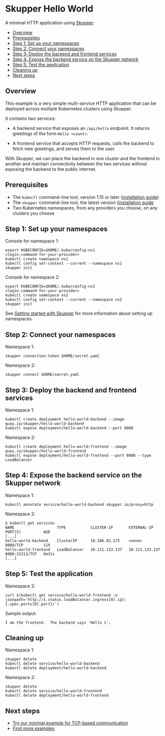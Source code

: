 # Skupper Hello World

<!-- [![Build Status](https://travis-ci.org/skupperproject/skupper-example-xxx.svg?branch=master)](https://travis-ci.org/skupperproject/skupper-example-xxx) -->

A minimal HTTP application using [Skupper](https://skupper.io/)

* [Overview](#overview)
* [Prerequisites](#prerequisites)
* [Step 1: Set up your namespaces](#step-1-set-up-your-namespaces)
* [Step 2: Connect your namespaces](#step-2-connect-your-namespaces)
* [Step 3: Deploy the backend and frontend services](#step-3-deploy-the-backend-and-frontend-services)
* [Step 4: Expose the backend service on the Skupper network](#step-4-expose-the-backend-service-on-the-skupper-network)
* [Step 5: Test the application](#step-5-test-the-application)
* [Cleaning up](#cleaning-up)
* [Next steps](#next-steps)

## Overview

This example is a very simple multi-service HTTP application that can
be deployed across multiple Kubernetes clusters using Skupper.

It contains two services:

* A backend service that exposes an `/api/hello` endpoint.  It returns
  greetings of the form `Hello <count>`.

* A frontend service that accepts HTTP requests, calls the backend to
  fetch new greetings, and serves them to the user.

With Skupper, we can place the backend in one cluster and the frontend
in another and maintain connectivity between the two services without
exposing the backend to the public internet.

## Prerequisites

* The `kubectl` command-line tool, version 1.15 or later ([installation guide](https://kubernetes.io/docs/tasks/tools/install-kubectl/))
* The `skupper` command-line tool, the latest version ([installation guide](https://skupper.io/start/index.html#step-1-install-the-skupper-command-line-tool-in-your-environment)
* Two Kubernetes namespaces, from any providers you choose, on any clusters you choose

## Step 1: Set up your namespaces

Console for namespace 1:

    export KUBECONFIG=$HOME/.kube/config-ns1
    <login-command-for-your-provider>
    kubectl create namespace ns1
    kubectl config set-context --current --namespace ns1
    skupper init

Console for namespace 2:

    export KUBECONFIG=$HOME/.kube/config-ns2
    <login-command-for-your-provider>
    kubectl create namespace ns2
    kubectl config set-context --current --namespace ns2
    skupper init

See [Getting started with Skupper](https://skupper.io/start/) for more
information about setting up namespaces.

## Step 2: Connect your namespaces

Namespace 1:

    skupper connection-token $HOME/secret.yaml

Namespace 2:

    skupper connect $HOME/secret.yaml

## Step 3: Deploy the backend and frontend services

Namespace 1:

    kubectl create deployment hello-world-backend --image quay.io/skupper/hello-world-backend
    kubectl expose deployment/hello-world-backend --port 8080

Namespace 2:

    kubectl create deployment hello-world-frontend --image quay.io/skupper/hello-world-frontend
    kubectl expose deployment/hello-world-frontend --port 8080 --type LoadBalancer

## Step 4: Expose the backend service on the Skupper network

Namespace 1:

    kubectl annotate service/hello-world-backend skupper.io/proxy=http

Namespace 2:

    $ kubectl get services
    NAME                   TYPE           CLUSTER-IP       EXTERNAL-IP      PORT(S)          AGE
    [...]
    hello-world-backend    ClusterIP      10.106.92.175    <none>           8080/TCP         11h
    hello-world-frontend   LoadBalancer   10.111.133.137   10.111.133.137   8080:31313/TCP   6m31s
    [...]

## Step 5: Test the application

Namespace 2:

    curl $(kubectl get service/hello-world-frontend -o jsonpath='http://{.status.loadBalancer.ingress[0].ip}:{.spec.ports[0].port}/')

Sample output:

    I am the frontend.  The backend says 'Hello 1'.

## Cleaning up

Namespace 1:

    skupper delete
    kubectl delete service/hello-world-backend
    kubectl delete deployment/hello-world-backend

Namespace 2:

    skupper delete
    kubectl delete service/hello-world-frontend
    kubectl delete deployment/hello-world-frontend

## Next steps

 - [Try our minimal example for TCP-based communication](https://github.com/skupperproject/skupper-example-tcp-echo)
 - [Find more examples](https://skupper.io/examples/)
